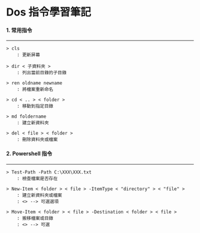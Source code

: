 # Dos 指令學習筆記

#### 1. 常用指令
---

    > cls
        : 更新屏幕
    
    > dir < 子資料夾 >
        : 列出當前目錄的子目錄
    
    > ren oldname newname
        : 將檔案重新命名
    
    > cd < .. > < folder >
        : 移動到指定目錄
    
    > md foldername
        : 建立新資料夾
    
    > del < file > < folder >
        : 刪除資料夾或檔案


#### 2. Powershell 指令
---

    > Test-Path -Path C:\XXX\XXX.txt
        : 檢查檔案是否存在
        
    > New-Item < folder > < file > -ItemType < "directory" > < "file" >
        : 建立新資料夾或檔案
        : <> --> 可選選項
    
    > Move-Item < folder > < file > -Destination < folder > < file >
        : 搬移檔案或目錄
        : <> --> 可選